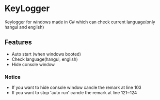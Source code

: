 # KeyLogger 
 Keylogger for windows made in C# which can check current language(only hangul and english)

## Features
 - Auto start (when windows booted)
 - Check language(hangul, english)
 - Hide console window
 
### Notice
- If you want to hide console window cancle the remark at line 103
- If you want to stop 'auto run' cancle the remark at line 121~124
